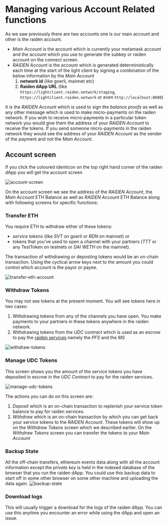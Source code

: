 # Managing various Account Related functions

As we saw previously there are two accounts one is our main account and other is the raiden account.

- _Main Account_ is the account which is currently your metamask account and the account which you use to generate the subkey or raiden account on the connect screen.
- _RAIDEN Account_ is the account which is generated deterministically each time at the start of the light client by signing a combination of the below information by the _Main Account_
  1. **network id** (like goerli, mainnet etc)
  2. **Raiden dApp URL** (like `https://lightclient.raiden.network/staging`, `https://lightclient.raiden.network` or even `http://localhost:8080`)

It is the _RAIDEN Account_ which is used to sign the _balance proofs_ as well as any other message which is used to make micro-payments on the raiden network. If you wish to receive micro-payments in a particular token network you would give them the address of your _RAIDEN Account_ to receive the tokens. If you send someone micro-payments in the raiden network they would see the address of your _RAIDEN Account_ as the sender of the payment and not the _Main Account_.

## Account screen

If you click the coloured identicon on the top right hand corner of the raiden dApp you will get the account screen

![account-screen](https://user-images.githubusercontent.com/15123108/102340538-ac2d8d00-3fbc-11eb-83bd-b5624a3c574f.png 'Account Screen')

On the account screen we see the address of the _RAIDEN Account_, the _Main Account_ ETH Balance as well as _RAIDEN Account_ ETH Balance along with following screens for specific functions:

### Transfer ETH

You require ETH to withdraw either of these tokens:

- _service tokens_ (like _SVT_ on goerli or _RDN_ on mainnet) or
- tokens that you've used to open a channel with your partners (_TTT_ or any TestToken on testnets or _DAI_ _WETH_ on the mainnet).

The transaction of withdrawing or deposting tokens would be an on-chain transaction.
Using the cyclical arrow keys next to the amount you could control which account is the payor or payee.

![transfer-eth-account](https://user-images.githubusercontent.com/15123108/102342273-0596bb80-3fbf-11eb-952c-c65b61a9d47a.png 'Transfer ETH Account')

### Withdraw Tokens

You may not see tokens at the present moment. You will see tokens here in two cases:

1. Withdrawing tokens from any of the channels you have open. You make payments to your partners in these tokens anywhere in the raiden network.
2. Withdrawing tokens from the _UDC contract_ which is used as an escrow to pay the [raiden services](https://raiden-network.readthedocs.io/en/latest/raiden_services.html) namely the _PFS_ and the _MS_

![withdraw-tokens](https://user-images.githubusercontent.com/15123108/102354467-9de96c00-3fd0-11eb-8f3e-27a473abe335.png 'Withdraw tokens')

### Manage UDC Tokens

This screen shows you the amount of the service tokens you have deposited in escrow in the _UDC Contract_ to pay for the raiden services.

![manage-udc-tokens](https://user-images.githubusercontent.com/15123108/102347600-9fae3200-3fc6-11eb-9815-212095be0b96.png 'Manage UDC Tokens')

The actions you can do on this screen are:

1. _Deposit_ which is an on-chain transaction to replenish your service token balance to pay for raiden services.
2. _Withdraw_ which is an on-chain transaction by which you can get back your service tokens to the _RAIDEN Account_. These tokens will show up on the _Withdraw Tokens_ screen which we described earlier. On the _Withdraw Tokens_ screen you can transfer the tokens to your _Main Account_

### Backup State

All the off-chain transfers, ethereum events data along with all the account information except the _private key_ is held in the indexed database of the browser that you run the raiden dApp. You could use this backup data to start off in some other browser on some other machine and uploading the data again.
![backup-state](https://user-images.githubusercontent.com/15123108/102349148-e866ea80-3fc8-11eb-99c1-d78b8ae6a6ba.png 'Backup State')

### Download logs

This will usually trigger a download for the logs of the raiden dApp. You can use this anytime you encounter an error while using the dApp and open an issue.
